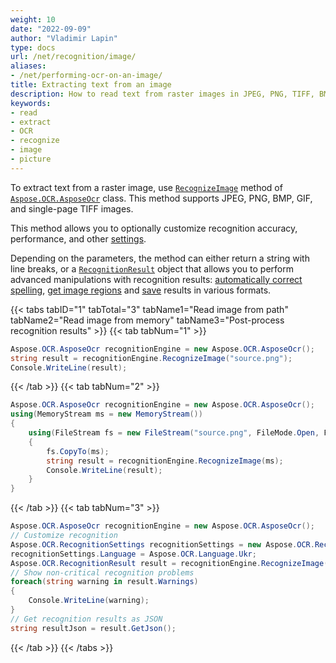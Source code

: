 ```yaml
---
weight: 10
date: "2022-09-09"
author: "Vladimir Lapin"
type: docs
url: /net/recognition/image/
aliases:
- /net/performing-ocr-on-an-image/
title: Extracting text from an image
description: How to read text from raster images in JPEG, PNG, TIFF, BMP, and GIF formats.
keywords:
- read
- extract
- OCR
- recognize
- image
- picture
---
```


To extract text from a raster image, use [`RecognizeImage`](https://reference.aspose.com/ocr/net/aspose.ocr/asposeocr/recognizeimage/) method of [`Aspose.OCR.AsposeOcr`](https://reference.aspose.com/ocr/net/aspose.ocr/asposeocr/) class. This method supports JPEG, PNG, BMP, GIF, and single-page TIFF images.

This method allows you to optionally customize recognition accuracy, performance, and other [settings](/ocr/net/recognition-settings-image/).

Depending on the parameters, the method can either return a string with line breaks, or a [`RecognitionResult`](https://reference.aspose.com/ocr/net/aspose.ocr/recognitionresult/) object that allows you to perform advanced manipulations with recognition results: [automatically correct spelling](/ocr/net/spelling/), [get image regions](/ocr/net/image-regions-extract/) and [save](/ocr/net/save/) results in various formats.

{{< tabs tabID="1" tabTotal="3" tabName1="Read image from path" tabName2="Read image from memory" tabName3="Post-process recognition results" >}}
{{< tab tabNum="1" >}}
```csharp
Aspose.OCR.AsposeOcr recognitionEngine = new Aspose.OCR.AsposeOcr();
string result = recognitionEngine.RecognizeImage("source.png");
Console.WriteLine(result);
```
{{< /tab >}}
{{< tab tabNum="2" >}}
```csharp
Aspose.OCR.AsposeOcr recognitionEngine = new Aspose.OCR.AsposeOcr();
using(MemoryStream ms = new MemoryStream())
{
	using(FileStream fs = new FileStream("source.png", FileMode.Open, FileAccess.Read))
	{
		fs.CopyTo(ms);
		string result = recognitionEngine.RecognizeImage(ms);
		Console.WriteLine(result);
	}
}
```
{{< /tab >}}
{{< tab tabNum="3" >}}
```csharp
Aspose.OCR.AsposeOcr recognitionEngine = new Aspose.OCR.AsposeOcr();
// Customize recognition
Aspose.OCR.RecognitionSettings recognitionSettings = new Aspose.OCR.RecognitionSettings();
recognitionSettings.Language = Aspose.OCR.Language.Ukr;
Aspose.OCR.RecognitionResult result = recognitionEngine.RecognizeImage("source.png", recognitionSettings);
// Show non-critical recognition problems
foreach(string warning in result.Warnings)
{
	Console.WriteLine(warning);
}
// Get recognition results as JSON
string resultJson = result.GetJson();
```
{{< /tab >}}
{{< /tabs >}}
